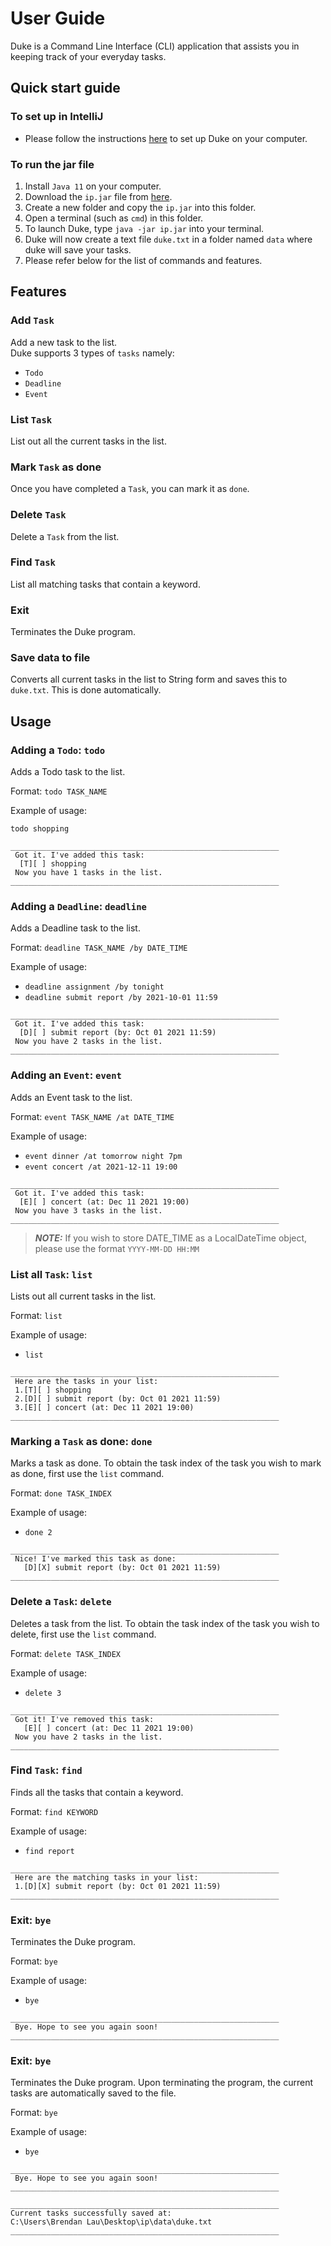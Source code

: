 # User Guide
Duke is a Command Line Interface (CLI) application that assists you in
keeping track of your everyday tasks. 

## Quick start guide
### To set up in IntelliJ
- Please follow the instructions 
[here](https://github.com/brendanlsz/ip#readme)
to set up Duke on your computer.

### To run the jar file
1. Install `Java 11` on your computer.
2. Download the `ip.jar` file from 
[here](https://github.com/brendanlsz/ip/releases/tag/A-Jar).
3. Create a new folder and copy the `ip.jar` into this folder.
4. Open a terminal (such as `cmd`) in this folder.
5. To launch Duke, type `java -jar ip.jar` into your terminal.
6. Duke will now create a text file `duke.txt` in a folder named `data` 
where duke will save your tasks.
7. Please refer below for the list of commands and features.

## Features 

### Add `Task`

Add a new task to the list. \
Duke supports 3 types of `tasks` namely:
- `Todo`
- `Deadline`
- `Event`

### List `Task`

List out all the current tasks in the list.

### Mark `Task` as done

Once you have completed a `Task`, you can mark it as `done`.

### Delete `Task`

Delete a `Task` from the list.


### Find `Task`

List all matching tasks that contain a keyword.


### Exit 

Terminates the Duke program.

### Save data to file

Converts all current tasks in the list to String form and saves this to
`duke.txt`. This is done automatically.




## Usage

### Adding a `Todo`: `todo`

Adds a Todo task to the list.

Format: `todo TASK_NAME`

Example of usage: 

`todo shopping`

```
____________________________________________________________
 Got it. I've added this task:
  [T][ ] shopping
 Now you have 1 tasks in the list.
____________________________________________________________
```


### Adding a `Deadline`: `deadline`

Adds a Deadline task to the list.

Format: `deadline TASK_NAME /by DATE_TIME`

Example of usage:

- `deadline assignment /by tonight`
- `deadline submit report /by 2021-10-01 11:59`

```
____________________________________________________________
 Got it. I've added this task:
  [D][ ] submit report (by: Oct 01 2021 11:59)
 Now you have 2 tasks in the list.
____________________________________________________________
```


### Adding an `Event`: `event`

Adds an Event task to the list.

Format: `event TASK_NAME /at DATE_TIME`

Example of usage:

- `event dinner /at tomorrow night 7pm`
- `event concert /at 2021-12-11 19:00`

```
____________________________________________________________
 Got it. I've added this task:
  [E][ ] concert (at: Dec 11 2021 19:00)
 Now you have 3 tasks in the list.
____________________________________________________________
```

> **_NOTE:_**  If you wish to store DATE_TIME as a LocalDateTime
> object, please use the format `YYYY-MM-DD HH:MM`

### List all `Task`: `list`

Lists out all current tasks in the list.

Format: `list`

Example of usage:

- `list`

```
____________________________________________________________
 Here are the tasks in your list:
 1.[T][ ] shopping
 2.[D][ ] submit report (by: Oct 01 2021 11:59)
 3.[E][ ] concert (at: Dec 11 2021 19:00)
____________________________________________________________
```

### Marking a `Task` as done: `done`

Marks a task as done. To obtain the task index of the task you wish to mark
as done, first use the `list` command.

Format: `done TASK_INDEX`

Example of usage:

- `done 2`

```
____________________________________________________________
 Nice! I've marked this task as done:
   [D][X] submit report (by: Oct 01 2021 11:59)
____________________________________________________________
```

### Delete a `Task`: `delete`

Deletes a task from the list. To obtain the task index of the task you 
wish to delete, first use the `list` command.

Format: `delete TASK_INDEX`

Example of usage:

- `delete 3`

```
____________________________________________________________
 Got it! I've removed this task:
   [E][ ] concert (at: Dec 11 2021 19:00)
 Now you have 2 tasks in the list.
____________________________________________________________
```

### Find `Task`: `find`

Finds all the tasks that contain a keyword.

Format: `find KEYWORD`

Example of usage:

- `find report`

```
____________________________________________________________
 Here are the matching tasks in your list:
 1.[D][X] submit report (by: Oct 01 2021 11:59)
____________________________________________________________
```
### Exit: `bye`

Terminates the Duke program.

Format: `bye`

Example of usage:

- `bye`

```
____________________________________________________________
 Bye. Hope to see you again soon!
____________________________________________________________
```

### Exit: `bye`

Terminates the Duke program. Upon terminating the program, the current
tasks are automatically saved to the file.

Format: `bye`

Example of usage:

- `bye`

```
____________________________________________________________
 Bye. Hope to see you again soon!
____________________________________________________________

____________________________________________________________
Current tasks successfully saved at: 
C:\Users\Brendan Lau\Desktop\ip\data\duke.txt
____________________________________________________________
```
